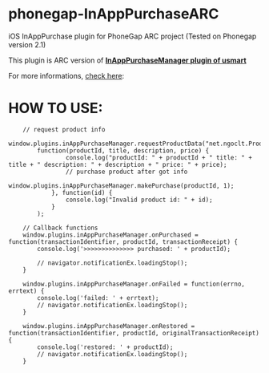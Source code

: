 phonegap-InAppPurchaseARC
=========================

iOS InAppPurchase plugin for PhoneGap ARC project (Tested on Phonegap version 2.1)

This plugin is ARC version of [**InAppPurchaseManager plugin of usmart**](https://github.com/usmart/InAppPurchaseManager-EXAMPLE)

For more informations, [check here](http://ngoclt.me/post/34044184742/inapppurchasemanager-phonegap-2-1-plugin-arc-project): 

# HOW TO USE:

        // request product info
        window.plugins.inAppPurchaseManager.requestProductData("net.ngoclt.ProductExample",
            function(productId, title, description, price) {
                    console.log("productId: " + productId + " title: " + title + " description: " + description + " price: " + price);
                    // purchase product after got info
                    window.plugins.inAppPurchaseManager.makePurchase(productId, 1);
                }, function(id) {
                    console.log("Invalid product id: " + id);
                }
            );
        
        // Callback functions
        window.plugins.inAppPurchaseManager.onPurchased = function(transactionIdentifier, productId, transactionReceipt) {
            console.log('>>>>>>>>>>>>>> purchased: ' + productId);

            // navigator.notificationEx.loadingStop();
        }

        window.plugins.inAppPurchaseManager.onFailed = function(errno, errtext) {
            console.log('failed: ' + errtext);
            // navigator.notificationEx.loadingStop();
        }

        window.plugins.inAppPurchaseManager.onRestored = function(transactionIdentifier, productId, originalTransactionReceipt) {
            console.log('restored: ' + productId);
            // navigator.notificationEx.loadingStop();
        }
